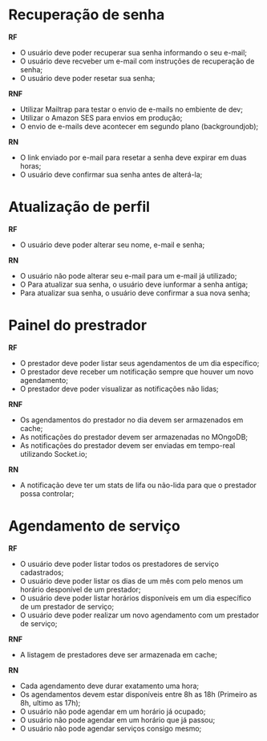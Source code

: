 # Recuperação de senha

**RF**

- O usuário deve poder recuperar sua senha informando o seu e-mail;
- O usuário deve recveber um e-mail com instruções de recuperação de senha;
- O usuário deve poder resetar sua senha;

**RNF**

- Utilizar Mailtrap para testar o envio de e-mails no embiente de dev;
- Utilizar o Amazon SES para envios em produção;
- O envio de e-mails deve acontecer em segundo plano (backgroundjob);

**RN**

- O link enviado por e-mail para resetar a senha deve expirar em duas horas;
- O usuário deve confirmar sua senha antes de alterá-la;


# Atualização de perfil

**RF**

- O usuário deve poder alterar seu nome, e-mail e senha;

**RN**

- O usuário não pode alterar seu e-mail para um e-mail já utilizado;
- O Para atualizar sua senha, o usuário deve iunformar a senha antiga;
- Para atualizar sua senha, o usuário deve confirmar a sua nova senha;

# Painel do prestrador

**RF**

- O prestador deve poder listar seus agendamentos de um dia específico;
- O prestador deve receber um notificação sempre que houver um novo agendamento;
- O prestador deve poder visualizar as notificações não lidas;

**RNF**

- Os agendamentos do prestador no dia devem ser armazenados em cache;
- As notificações do prestador devem ser armazenadas no MOngoDB;
- As notificações do prestador devem ser enviadas em tempo-real utilizando Socket.io;

**RN**

- A notificação deve ter um stats de lifa ou não-lida para que o prestador possa controlar;


# Agendamento de serviço

**RF**

- O usuário deve poder listar todos os prestadores de serviço cadastrados;
- O usuário deve poder listar os dias de um mês com pelo menos um horário desponível de um prestador;
- O usuário deve poder listar horários disponíveis em um dia específico de um prestador de serviço;
- O usuário deve poder realizar um novo agendamento com um prestador de serviço;

**RNF**

- A listagem de prestadores deve ser armazenada em cache;

**RN**

- Cada agendamento deve durar exatamento uma hora;
- Os agendamentos devem estar disponíveis entre 8h as 18h (Primeiro as 8h, ultimo as 17h);
- O usuário não pode agendar em um horário já ocupado;
- O usuário não pode agendar em um horário que já passou;
- O usuário não pode agendar serviços consigo mesmo;
